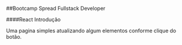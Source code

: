 ##Bootcamp Spread Fullstack Developer

####React Introdução

Uma pagina simples atualizando algum elementos conforme clique do botão.
